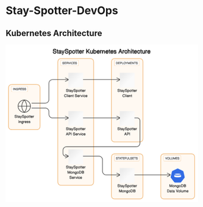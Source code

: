 # Stay-Spotter-DevOps

## Kubernetes Architecture

![Stayspotter Architecture Diagram](./docs/diagrams/stayspotter%20k8s%20architecture.png)